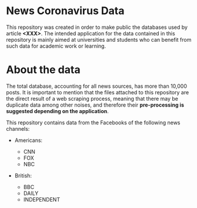 # News Coronavirus Data
This repository was created in order to make public the databases used by article **&lt;XXX>**. The intended application for the data contained in this repository is mainly aimed at universities and students who can benefit from such data for academic work or learning.
# About the data
The total database, accounting for all news sources, has more than 10,000 posts. It is important to mention that the files attached to this repository are the direct result of a web scraping process, meaning that there may be duplicate data among other noises, and therefore their **pre-processing is suggested depending on the application**.

This repository contains data from the Facebooks of the following news channels:
* Americans:
  * CNN
  * FOX
  * NBC

* British:
  * BBC
  * DAILY
  * INDEPENDENT
